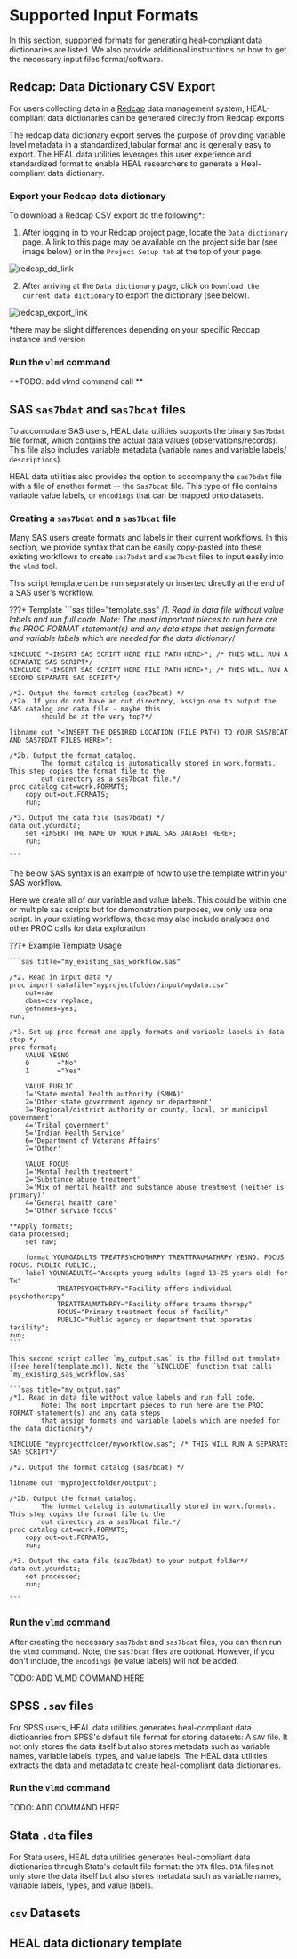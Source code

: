 # Supported Input Formats

In this section, supported formats for generating heal-compliant data dictionaries are listed. We also provide additional instructions on how to get the necessary input files format/software.

## Redcap: Data Dictionary CSV Export

For users collecting data in a [Redcap](https://www.project-redcap.org) data management system, HEAL-compliant data dictionaries can be generated directly from Redcap exports. 

The redcap data dictionary export serves the purpose of providing variable level metadata in a standardized,tabular format and is generally easy to export. The HEAL data utilities leverages this user experience and standardized format to enable HEAL researchers to generate a Heal-compliant data dictionary. 


### Export your Redcap data dictionary 

To download a Redcap CSV export do the following*: 


1. After logging in to your Redcap project page, locate the `Data dictionary` page. A link to this page may be available on the project side bar (see image below) or in the `Project Setup tab` at the top of your page.

![redcap_dd_link](assets/redcap_data_dictionary_page.png "Redcap DD Export button")

2. After arriving at the `Data dictionary` page, click on `Download the current data dictionary` to export the dictionary (see below).

![redcap_export_link](assets/redcap_csv_dd_export_link.png "Redcap DD Export button")

*there may be slight differences depending on your specific Redcap instance and version

### Run the `vlmd` command

**TODO: add vlmd command call **

## SAS `sas7bdat` and `sas7bcat` files

To accomodate SAS users, HEAL data utilities supports the binary `Sas7bdat` file format, which contains the actual data values (observations/records). This file also includes variable metadata (variable `names` and variable labels/ `descriptions`).

HEAL data utilities also provides the option to accompany the `sas7bdat` file with a file of another format -- the `Sas7bcat` file.  This type of file contains variable value labels, or `encodings` that can be mapped onto datasets. 

### Creating a `sas7bdat` and a `sas7bcat` file

Many SAS users create formats and labels in their current workflows. In this section, we provide syntax that can be easily copy-pasted into these existing workflows to create `sas7bdat` and `sas7bcat` files to input easily into the `vlmd` tool. 

This script template can be run separately or inserted directly at the end of a SAS user's workflow.

???+ Template
    ```sas title="template.sas"
    /*1. Read in data file without value labels and run full code. 
            Note: The most important pieces to run here are the PROC FORMAT statement(s) and any data steps 
            that assign formats and variable labels which are needed for the data dictionary*/

    %INCLUDE "<INSERT SAS SCRIPT HERE FILE PATH HERE>"; /* THIS WILL RUN A SEPARATE SAS SCRIPT*/
    %INCLUDE "<INSERT SAS SCRIPT HERE FILE PATH HERE>"; /* THIS WILL RUN A SECOND SEPARATE SAS SCRIPT*/

    /*2. Output the format catalog (sas7bcat) */
    /*2a. If you do not have an out directory, assign one to output the SAS catalog and data file - maybe this 
            should be at the very top?*/

    libname out "<INSERT THE DESIRED LOCATION (FILE PATH) TO YOUR SAS7BCAT AND SAS7BDAT FILES HERE>";

    /*2b. Output the format catalog.
            The format catalog is automatically stored in work.formats. This step copies the format file to the 
            out directory as a sas7bcat file.*/
    proc catalog cat=work.FORMATS;
        copy out=out.FORMATS;
        run;
        
    /*3. Output the data file (sas7bdat) */
    data out.yourdata;
        set <INSERT THE NAME OF YOUR FINAL SAS DATASET HERE>;
        run;

    ```


The below SAS syntax is an example of how to use the template within your SAS workflow.

Here we create all of our variable and value labels. This could be within one or multiple sas scripts
but for demonstration purposes, we only use one script. In your existing workflows, these may also include analyses and other PROC calls for data exploration

???+ Example Template Usage

    ```sas title="my_existing_sas_workflow.sas"

    /*2. Read in input data */
    proc import datafile="myprojectfolder/input/mydata.csv"
        out=raw
        dbms=csv replace;
        getnames=yes;
    run;

    /*3. Set up proc format and apply formats and variable labels in data step */
    proc format;
        VALUE YESNO
        0		="No"
        1		="Yes"
        
        VALUE PUBLIC
        1='State mental health authority (SMHA)'
        2='Other state government agency or department'
        3='Regional/district authority or county, local, or municipal government'
        4='Tribal government'
        5='Indian Health Service'
        6='Department of Veterans Affairs'
        7='Other'
        
        VALUE FOCUS
        1='Mental health treatment'
        2='Substance abuse treatment'
        3='Mix of mental health and substance abuse treatment (neither is primary)'
        4='General health care'
        5='Other service focus'

    **Apply formats;
    data processed;
        set raw;
        
        format YOUNGADULTS TREATPSYCHOTHRPY TREATTRAUMATHRPY YESNO. FOCUS FOCUS. PUBLIC PUBLIC.;
        label YOUNGADULTS="Accepts young adults (aged 18-25 years old) for Tx"
                TREATPSYCHOTHRPY="Facility offers individual psychotherapy"
                TREATTRAUMATHRPY="Facility offers trauma therapy"
                FOCUS="Primary treatment focus of facility"
                PUBLIC="Public agency or department that operates facility";
    run;
    ```

    This second script called `my_output.sas` is the filled out template ([see here](template.md)). Note the `%INCLUDE` function that calls `my_existing_sas_workflow.sas`

    ```sas title="my_output.sas"
    /*1. Read in data file without value labels and run full code. 
            Note: The most important pieces to run here are the PROC FORMAT statement(s) and any data steps 
            that assign formats and variable labels which are needed for the data dictionary*/

    %INCLUDE "myprojectfolder/myworkflow.sas"; /* THIS WILL RUN A SEPARATE SAS SCRIPT*/

    /*2. Output the format catalog (sas7bcat) */

    libname out "myprojectfolder/output";

    /*2b. Output the format catalog.
            The format catalog is automatically stored in work.formats. This step copies the format file to the 
            out directory as a sas7bcat file.*/
    proc catalog cat=work.FORMATS;
        copy out=out.FORMATS;
        run;
        
    /*3. Output the data file (sas7bdat) to your output folder*/
    data out.yourdata;
        set processed;
        run;

    ```

### Run the `vlmd` command

After creating the necessary `sas7bdat` and `sas7bcat` files, you can then run the `vlmd` command. Note, the `sas7bcat` files are optional. However, if you don't include, the `encodings` (ie value labels) will not be added.

TODO: ADD VLMD COMMAND HERE


## SPSS `.sav` files

For SPSS users, HEAL data utilities generates heal-compliant data dictioanries from SPSS's default file format for storing datasets: A `SAV` file. It not only stores the data itself but also stores metadata such as variable names, variable labels, types, and value labels. The HEAL data utilities extracts the data and metadata to create heal-compliant data dictionaries.


<!-- ### Creating a well-annotated `sav` file

TO ADD -->

### Run the `vlmd` command

TODO: ADD COMMAND HERE

## Stata `.dta` files

For Stata users, HEAL data utilities generates heal-compliant data dictionaries through Stata's default file format: the `DTA` files. `DTA` files not only store the data itself but also stores metadata such as variable names, variable labels, types, and value labels.

<!-- ### Creating a well-annotated `dta` file

TO ADD -->

## `csv` Datasets


## HEAL data dictionary template